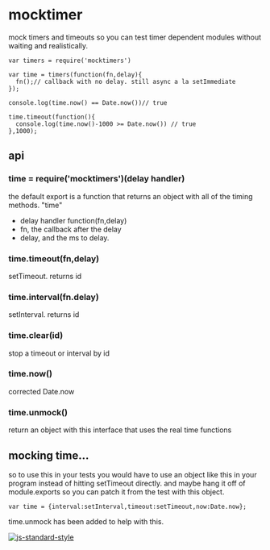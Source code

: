 
# mocktimer

mock timers and timeouts so you can test timer dependent modules without waiting and realistically. 


```
var timers = require('mocktimers')

var time = timers(function(fn,delay){
  fn();// callback with no delay. still async a la setImmediate
});

console.log(time.now() == Date.now())// true

time.timeout(function(){
  console.log(time.now()-1000 >= Date.now()) // true
},1000);

```

api
---

### time = require('mocktimers')(delay handler)

the default export is a function that returns an object with all of the timing methods. "time"

 - delay handler function(fn,delay)
  - fn, the callback after the delay 
  - delay, and the ms to delay.

### time.timeout(fn,delay)

 setTimeout. returns id

### time.interval(fn.delay)

 setInterval. returns id

### time.clear(id)

 stop a timeout or interval by id

### time.now()

 corrected Date.now

### time.unmock()

  return an object with this interface that uses the real time functions  

mocking time...
---------------

so to use this in your tests you would have to use an object like this in your program instead of hitting setTimeout directly. and maybe hang it off of module.exports so you can patch it from the test with this object.

```
var time = {interval:setInterval,timeout:setTimeout,now:Date.now};
```

time.unmock has been added to help with this.






[![js-standard-style](https://cdn.rawgit.com/feross/standard/master/badge.svg)](https://github.com/feross/standard)

